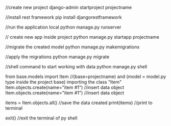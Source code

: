 //create new project
django-admin startproject projectname

//install rest framework
pip install djangorestframework

//run the application local
python manage.py runserver

// create new app inside project
python manage.py startapp projectname

//migrate the created model
python manage.py makemigrations

//apply the migrations
python manage.py migrate

//shell command to start working with data
python manage.py shell

from base.models import Item //(base=projectname) and (model = model.py type inside the project base) importing the class "Item"
Item.objects.create(name="item #1") //insert data object
Item.objects.create(name="item #1") //insert data object

items = Item.objects.all() //save the data created
print(items) //print to terminal

exit() //exit the terminal of py shell
